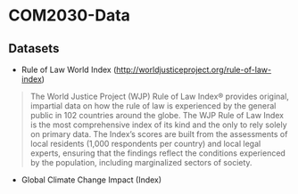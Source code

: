 # COM2030-Data
## Datasets
- Rule of Law World Index (http://worldjusticeproject.org/rule-of-law-index)
> The World Justice Project (WJP) Rule of Law Index® provides original,  impartial data on how the rule of law is experienced by the general public in 102 countries around the globe. The WJP Rule of Law Index is the most comprehensive index of its kind and the only to rely solely on primary data. The Index’s scores are built from the assessments of local residents (1,000 respondents per country) and local legal experts, ensuring that the findings reflect the conditions experienced by the population, including marginalized sectors of society.

- Global Climate Change Impact (Index)
